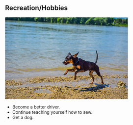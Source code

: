 ## Recreation/Hobbies

![dog](dog.jpg)

- Become a better driver.
- Continue teaching yourself how to sew.
- Get a dog.